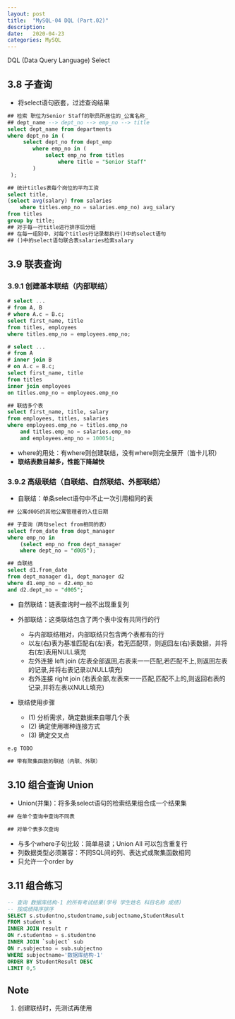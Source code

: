 ```yaml
---
layout: post
title:  "MySQL-04 DQL (Part.02)"
description: 
date:   2020-04-23
categories: MySQL
---
```

DQL (Data Query Language) Select

## 3.8 子查询

- 将select语句嵌套，过滤查询结果

```sql
## 检索 职位为Senior Staff的职员所居住的_公寓名称_
## dept_name --> dept_no --> emp_no --> title
select dept_name from departments
where dept_no in (
     select dept_no from dept_emp
     	where emp_no in (
     		select emp_no from titles
     			where title = "Senior Staff"
        )
 );

## 统计titles表每个岗位的平均工资
select title, 
(select avg(salary) from salaries
	where titles.emp_no = salaries.emp_no) avg_salary
from titles
group by title;
## 对于每一行title进行排序后分组
## 在每一组别中，对每个titles行记录都执行()中的select语句
## ()中的select语句联合表salaries检索salary
```

## 3.9 联表查询

### 3.9.1 创建基本联结（内部联结）

```sql
# select ...
# from A, B
# where A.c = B.c;
select first_name, title
from titles, employees
where titles.emp_no = employees.emp_no;

# select ...
# from A 
# inner join B
# on A.c = B.c;
select first_name, title
from titles
inner join employees
on titles.emp_no = employees.emp_no

## 联结多个表
select first_name, title, salary
from employees, titles, salaries
where employees.emp_no = titles.emp_no
	and titles.emp_no = salaries.emp_no
	and employees.emp_no = 100054;
```

- where的用处：有where则创建联结，没有where则完全展开（笛卡儿积）
- __联结表数目越多，性能下降越快__

### 3.9.2 高级联结（自联结、自然联结、外部联结）

- 自联结：单条select语句中不止一次引用相同的表

```sql
## 公寓d005的其他公寓管理者的入住日期

## 子查询（两句select from相同的表）
select from_date from dept_manager
where emp_no in 
	(select emp_no from dept_manager 
 	where dept_no = "d005");

## 自联结
select d1.from_date
from dept_manager d1, dept_manager d2
where d1.emp_no = d2.emp_no
and d2.dept_no = "d005";
```

- 自然联结：链表查询时一般不出现重复列

- 外部联结：这类联结包含了两个表中没有共同行的行
  - 与内部联结相对，内部联结只包含两个表都有的行
  - 以左(右)表为基准匹配右(左)表，若无匹配项，则返回左(右)表数据，并将右(左)表用NULL填充
  - 左外连接 left join
        (左表全部返回,右表来一一匹配,若匹配不上,则返回左表的记录,并将右表记录以NULL填充)
  - 右外连接 right join
        (右表全部,左表来一一匹配,匹配不上的,则返回右表的记录,并将左表以NULL填充)

- 联结使用步骤
  - (1) 分析需求，确定数据来自哪几个表
  - (2) 确定使用哪种连接方式
  - (3) 确定交叉点

```sql
e.g TODO

## 带有聚集函数的联结（内联、外联）
```

## 3.10 组合查询 Union

- Union(并集)：将多条select语句的检索结果组合成一个结果集

```sql
## 在单个查询中查询不同表

## 对单个表多次查询
```

- 与多个where子句比较：简单易读；Union All 可以包含重复行
- 列数据类型必须兼容：不同SQL间的列、表达式或聚集函数相同
- 只允许一个order by

## 3.11 组合练习

```sql
-- 查询 数据库结构-1 的所有考试结果(学号 学生姓名 科目名称 成绩)
-- 按成绩降序排序
SELECT s.studentno,studentname,subjectname,StudentResult
FROM student s
INNER JOIN result r
ON r.studentno = s.studentno
INNER JOIN `subject` sub
ON r.subjectno = sub.subjectno
WHERE subjectname='数据库结构-1'
ORDER BY StudentResult DESC
LIMIT 0,5
```

## Note

1. 创建联结时，先测试再使用

